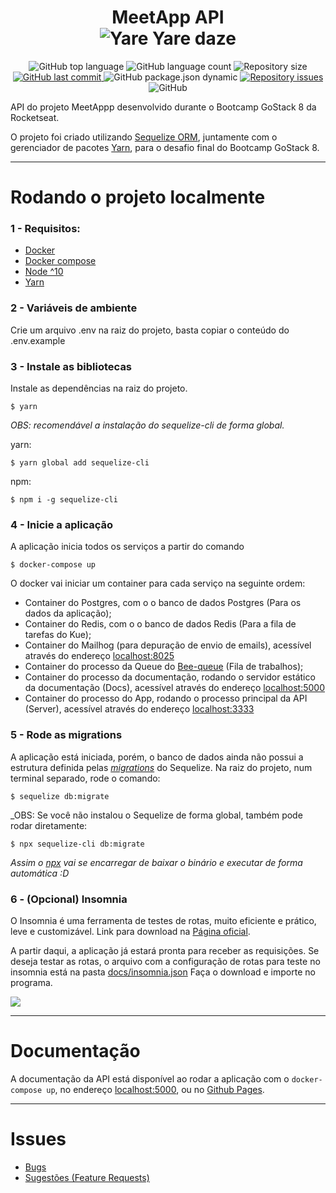 <h1 align="center">
    MeetApp API
    </br>
    <img alt="Yare Yare daze" src="https://i.imgur.com/3cqc6DD.png" />
  
</h1>
<p align="center">
  <img alt="GitHub top language" src="https://img.shields.io/github/languages/top/thejoaov/bootcamp-meetapp-api.svg">

  <img alt="GitHub language count" src="https://img.shields.io/github/languages/count/thejoaov/bootcamp-meetapp-api.svg">
  <img alt="Repository size" src="https://img.shields.io/github/repo-size/thejoaov/bootcamp-meetapp-api.svg">
  <a href="https://github.com/thejoaov/bootcamp-meetapp-api/commits/master">
    <img alt="GitHub last commit" src="https://img.shields.io/github/last-commit/thejoaov/bootcamp-meetapp-api.svg">
  </a>
  <img alt="GitHub package.json dynamic" src="https://img.shields.io/github/package-json/keywords/thejoaov/bootcamp-meetapp-api">
  <a href="https://github.com/douglasporto/meetapp-gostack/issues">
    <img alt="Repository issues" src="https://img.shields.io/github/issues/thejoaov/bootcamp-meetapp-api.svg">
  </a>
  <img alt="GitHub" src="https://img.shields.io/github/license/thejoaov/bootcamp-meetapp-api.svg">
</p>


API do projeto MeetAppp desenvolvido durante o Bootcamp GoStack 8 da Rocketseat.

O projeto foi criado utilizando [Sequelize ORM](https://sequelize.org/), juntamente com o gerenciador de pacotes [Yarn](https://yarnpkg.com/pt-BR/), para o desafio final do Bootcamp GoStack 8.

---
# Rodando o projeto localmente

### 1 - Requisitos:
- [Docker](https://docs.docker.com/install/)
- [Docker compose](https://docs.docker.com/compose/install/)
- [Node ^10](https://nodejs.org/en/)
- [Yarn](https://yarnpkg.com/pt-BR/)

### 2 - Variáveis de ambiente
Crie um arquivo .env na raiz do projeto, basta copiar o conteúdo do .env.example

### 3 - Instale as bibliotecas
Instale as dependências na raiz do projeto.
```
$ yarn
```
_OBS: recomendável a instalação do sequelize-cli de forma global._

yarn:
```
$ yarn global add sequelize-cli
```
npm:
```
$ npm i -g sequelize-cli
```

### 4 - Inicie a aplicação
A aplicação inicia todos os serviços a partir do comando
```
$ docker-compose up
```
O docker vai iniciar um container para cada serviço na seguinte ordem:
- Container do Postgres, com o o banco de dados Postgres (Para os dados da aplicação);
- Container do Redis, com o o banco de dados Redis (Para a fila de tarefas do Kue);
- Container do Mailhog (para depuração de envio de emails), acessível através do endereço [localhost:8025](http://localhost:8025)
- Container do processo da Queue do [Bee-queue](https://bee-queue.com/) (Fila de trabalhos);
- Container do processo da documentação, rodando o servidor estático da documentação (Docs), acessível através do endereço [localhost:5000](http://localhost:5000)
- Container do processo do App, rodando o processo principal da API (Server), acessível através do endereço [localhost:3333](http://localhost:3333)

### 5 - Rode as migrations
A aplicação está iniciada, porém, o banco de dados ainda não possui a estrutura definida pelas [_migrations_](https://sequelize.org/master/manual/migrations.html) do Sequelize.
Na raiz do projeto, num terminal separado, rode o comando:
```
$ sequelize db:migrate
```
_OBS: Se você não instalou o Sequelize de forma global, também pode rodar diretamente:
```
$ npx sequelize-cli db:migrate
```
_Assim o [npx](https://www.npmjs.com/package/npx) vai se encarregar de baixar o binário e executar de forma automática :D_

### 6 - (Opcional) Insomnia
O Insomnia é uma ferramenta de testes de rotas, muito eficiente e prático, leve e customizável. Link para download na [Página oficial](https://insomnia.rest/download/).

A partir daqui, a aplicação já estará pronta para receber as requisições. Se deseja testar as rotas, o arquivo com a configuração de rotas para teste no insomnia está na pasta [docs/insomnia.json](https://github.com/thejoaov/bootcamp-meetapp-api/blob/master/docs/insomnia.json)
Faça o download e importe no programa.

![](https://i.imgur.com/wTn2ltn.png)

---
# Documentação

A documentação da API está disponível ao rodar a aplicação com o ```docker-compose up```, no endereço [localhost:5000](http://localhost:5000), ou no [Github Pages](https://thejoaov.github.io/bootcamp-meetapp-api/).

---
# Issues

- [Bugs](https://github.com/thejoaov/bootcamp-meetapp-api/issues/new?assignees=&labels=bug&template=bug_report.md&title=Bug)
- [Sugestões (Feature Requests)](https://github.com/thejoaov/bootcamp-meetapp-api/issues/new?assignees=&labels=&template=feature_request.md&title=)
